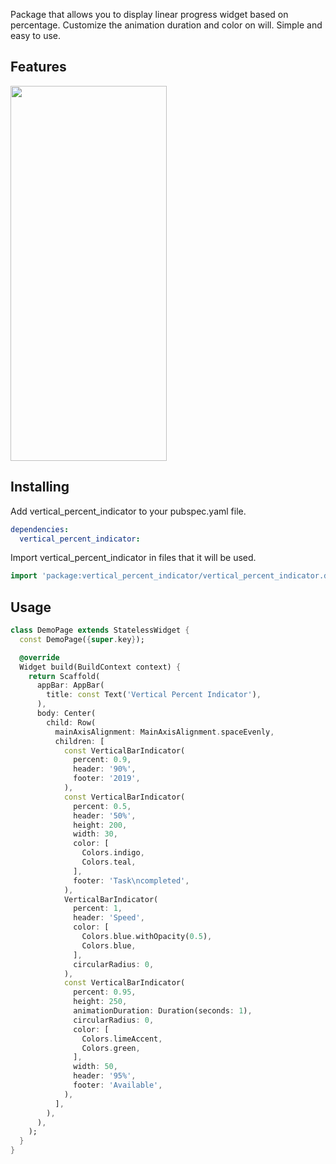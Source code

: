 Package that allows you to display linear progress widget based on percentage. Customize the animation duration and color on will. Simple and easy to use.

## Features

<img src="https://user-images.githubusercontent.com/56429814/197330918-d586b3e9-5583-4220-89a5-fc01d48ecfee.png" width="250" height="600">

## Installing

Add vertical_percent_indicator to your pubspec.yaml file.

```yaml
dependencies:
  vertical_percent_indicator:
```

Import vertical_percent_indicator in files that it will be used.

```dart
import 'package:vertical_percent_indicator/vertical_percent_indicator.dart';
```

## Usage

```dart
class DemoPage extends StatelessWidget {
  const DemoPage({super.key});

  @override
  Widget build(BuildContext context) {
    return Scaffold(
      appBar: AppBar(
        title: const Text('Vertical Percent Indicator'),
      ),
      body: Center(
        child: Row(
          mainAxisAlignment: MainAxisAlignment.spaceEvenly,
          children: [
            const VerticalBarIndicator(
              percent: 0.9,
              header: '90%',
              footer: '2019',
            ),
            const VerticalBarIndicator(
              percent: 0.5,
              header: '50%',
              height: 200,
              width: 30,
              color: [
                Colors.indigo,
                Colors.teal,
              ],
              footer: 'Task\ncompleted',
            ),
            VerticalBarIndicator(
              percent: 1,
              header: 'Speed',
              color: [
                Colors.blue.withOpacity(0.5),
                Colors.blue,
              ],
              circularRadius: 0,
            ),
            const VerticalBarIndicator(
              percent: 0.95,
              height: 250,
              animationDuration: Duration(seconds: 1),
              circularRadius: 0,
              color: [
                Colors.limeAccent,
                Colors.green,
              ],
              width: 50,
              header: '95%',
              footer: 'Available',
            ),
          ],
        ),
      ),
    );
  }
}
```
